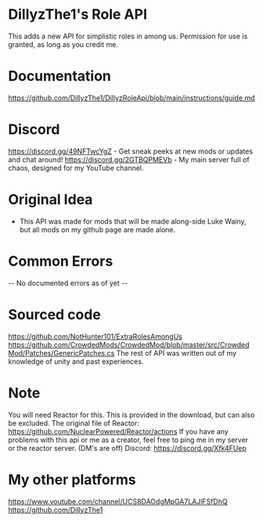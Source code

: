# DillyzThe1's Role API
This adds a new API for simplistic roles in among us.
Permission for use is granted, as long as you credit me.

# Documentation
https://github.com/DillyzThe1/DillyzRoleApi/blob/main/instructions/guide.md

# Discord
https://discord.gg/49NFTwcYgZ - Get sneak peeks at new mods or updates and chat around!
https://discord.gg/2GTBQPMEVb - My main server full of chaos, designed for my YouTube channel.

# Original Idea
- This API was made for mods that will be made along-side Luke Wainy, but all mods on my github page are made alone.

# Common Errors
-- No documented errors as of yet --

# Sourced code
https://github.com/NotHunter101/ExtraRolesAmongUs
https://github.com/CrowdedMods/CrowdedMod/blob/master/src/CrowdedMod/Patches/GenericPatches.cs
The rest of API was written out of my knowledge of unity and past experiences.

# Note
You will need Reactor for this. This is provided in the download, but can also be excluded.
The original file of Reactor: https://github.com/NuclearPowered/Reactor/actions
If you have any problems with this api or me as a creator, feel free to ping me in my server or the reactor server. (DM's are off)
Discord: https://discord.gg/Xfk4FUep

# My other platforms
https://www.youtube.com/channel/UCS8DAOdgMpGA7LAJlFSfDhQ
https://github.com/DillyzThe1

